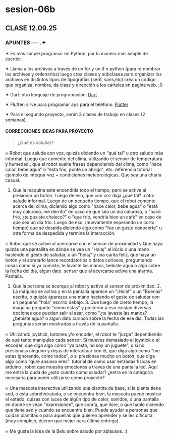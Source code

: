 # sesion-06b
## CLASE 12.09.25
### APUNTES ── .✦

✶ Es más simple programar en Python, por la manera más simple de escribir.

✶ Llama a los archivos a traves de un for y un if n python (para re nombrar los archivos y ordenarlos)
luego crea clases y subclases para organizar los archivos en distintos tipos de tipografías (serif, sans,etc) 
crea un codigo que organiza, nombra, da clase y dirección a los carteles en pagina web. ;0

✶ Dart: otro lenguaje de programación. [Dart](https://dart.dev/)

✶ Flutter: sirve para programar aps para el teléfono. [Flutter](https://flutter.dev/?gad_campaignid=13034410696)

✶ Para el segundo proyecto, serán 3 clases de trabajo en clases (2 semanas).

#### CORRECCIONES IDEAS PARA PROYECTO
> ¿Qué es saludar?

𔓘 Robot que salude con voz, quizás diciendo un "qué tal" u otro saludo más informal. Luego que comente del clima, utilizando el sensor de temperatura y humedad., que el robot suelte frases dependiendo del clima, como "hace calor, bebe agua" o "esta frío, ponte un abrigo", etc. referencia tutorial ejemplo de integrar voz + condiciones meteorológicas. Que sea una charla casual.
1. Que la maquina este encendida todo el tiempo, pero se active al presionar un botón. Luego de eso, que con voz diga ¿qué tal? u otro saludo informal. Luego de un pequeño tiempo, que el robot comente acerca del clima, diciendo algo como "hace calor, bebe agua" o "está muy caluroso, me derrito" en caso de que sea un día caluroso, o "hace frío, ¿te pusiste chaleco?" o "que frío, vendría bien un café" en caso de que sea un día frío. Luego de eso, (nuevamente esperando un corto tiempo) que se despida diciendo algo como "fue un gusto conocerte" u otra forma de despedida y termine la interacción.

𔓘 Robot que se active al acercarse con el sensor de proximidad y  Que haya quizás una pantallita en dónde se vea un "Hola¡" al inicio o una mano haciendo el gesto de saludar, o un "hola¡" y una carita feliz. que haya un botón y al apretarlo lance recordatorios o datos curiosos, preguntando cosas como si ya comiste, te lavaste las manos, bebiste agua o algo sobre la fecha del día, algun dato. sensor que al acercarse activa una alarma. Pantalla.
1. Que la persona se acerque al robot y active el sensor de proximidad. 2. La máquina se activa y en la pantalla aparece un "¡Hola!" o un "Buenas" escrito, o quizás aparezca una mano haciendo el gesto de saludar con un pequeño "hola" escrito debajo. 3. Que luego de cierto tiempo, la maquina pregunte "cómo estas" y posterior a eso existan diversas opciones que pueden salir al azar, como "¿te lavaste las manos? ¿bebiste agua? o algun dato curioso sobre la fecha de ese día. Todas las preguntas serían mostradas a través de la pantalla.

𔓘 Utilizando joystick, botones y/o encoder, el robot te "juzga" dependiendo de qué tanto manipules cada sensor. Si mueves demasiado el joystick o el encoder, que diga algo como "ya basta, no soy un juguete", o si no presionass ninguno y dejas de interactuar con él, que diga algo como "me estas ignorando, como todos", o si presionas mucho un botón, que diga algo como "qure ansioso eres". tutorial de como usar entradas fisicas en arduino , robot que muestra emociones a traves de una pantalla led. Aquí me entra la duda de ¿esto cuenta como saludar? ¿entra en la categoría necesaria para poder utilizarse como proyecto?

𔓘 Una mascota interactiva utilizando una plantita de base, si la planta tiene sed, o esta sobrehidratada, o se encuentra bien, la mascota puede mostrar el estado, quizas con luces de algún tipo de color, sonidos, o una pantalla en donde se vean "expresiones", que sonría, que llore, o que hable diciendo que tiene sed y cuando se encuentra bien. Puede ayudar a personas que cuidan plantitas o para aquellas que quieren aprender y se les dificulta. (muy complejo, dijeron que mejor para última entrega).

𔓘 Me gusta la idea de la Belu sobre saludo por aplausos. :)
